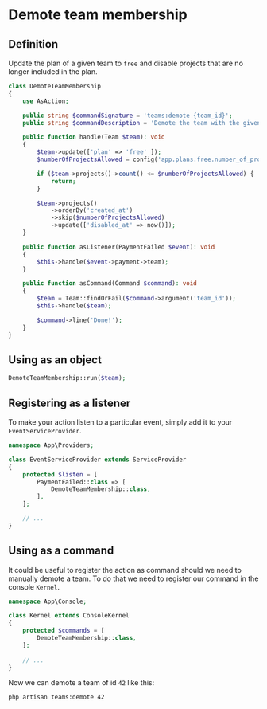 # Demote team membership

## Definition

Update the plan of a given team to `free` and disable projects that are no longer included in the plan.

```php
class DemoteTeamMembership
{
    use AsAction;

    public string $commandSignature = 'teams:demote {team_id}';
    public string $commandDescription = 'Demote the team with the given id.';

    public function handle(Team $team): void
    {
        $team->update(['plan' => 'free' ]);
        $numberOfProjectsAllowed = config('app.plans.free.number_of_projects');

        if ($team->projects()->count() <= $numberOfProjectsAllowed) {
            return;
        }

        $team->projects()
            ->orderBy('created_at')
            ->skip($numberOfProjectsAllowed)
            ->update(['disabled_at' => now()]);
    }

    public function asListener(PaymentFailed $event): void
    {
        $this->handle($event->payment->team);
    }

    public function asCommand(Command $command): void
    {
        $team = Team::findOrFail($command->argument('team_id'));
        $this->handle($team);

        $command->line('Done!');
    }
}
```

## Using as an object

```php
DemoteTeamMembership::run($team);
```

## Registering as a listener

To make your action listen to a particular event, simply add it to your `EventServiceProvider`.

```php
namespace App\Providers;

class EventServiceProvider extends ServiceProvider
{
    protected $listen = [
        PaymentFailed::class => [
            DemoteTeamMembership::class,
        ],
    ];

    // ...
}
```

## Using as a command

It could be useful to register the action as command should we need to manually demote a team. To do that we need to register our command in the console `Kernel`.

```php
namespace App\Console;

class Kernel extends ConsoleKernel
{
    protected $commands = [
        DemoteTeamMembership::class,
    ];
    
    // ...
}
```

Now we can demote a team of id `42` like this:

```
php artisan teams:demote 42
```
